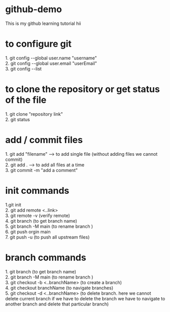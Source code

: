 # github-demo
This is my github learning tutorial
hii
<h1> to configure git </h1>
1. git config --global user.name "username" <br>
2. git config --global user.email "userEmail"
<br>
3. git config --list


<h1> to clone the repository or get status of the file</h1>
1. git clone "repository link" <br>
2. git status

<h1> add / commit files</h1>
1. git add "filename"       --> to add single file (without adding files we cannot commit) <br>
2. git add .                --> to add all files at a time
<br>
3. git commit -m "add a comment"

<h1> init commands </h1>

1.git init
<br>
2. git add remote <..link>
<br>
3. git remote -v (verify remote)
<br>
4. git branch (to get branch name)
<br>
5. git branch -M main (to rename branch )
<br>
6. git push orgin main 
<br>
7. git push -u (to push all upstream files)
<h1> branch commands </h1>
1. git branch (to get branch name)
<br>
2. git branch -M main (to rename branch )
<br>
3. git checkout -b <..branchName> (to create a branch)
<br>
4.  git checkout branchName  (to navigate branches)
<br>
5.  git checkout -d <..branchName> (to delete branch. here we cannot delete current branch if we have to delete the branch we have to navigate to another branch and delete that particular branch)